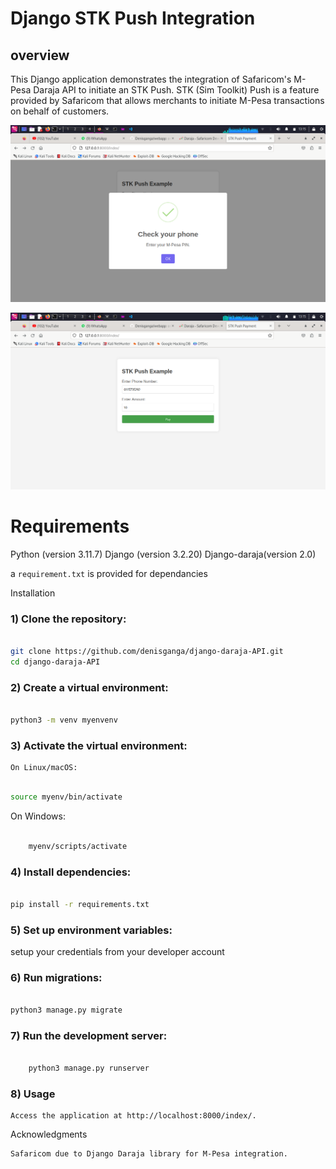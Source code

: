 # Django STK Push Integration

## overview

This Django application demonstrates the integration of Safaricom's M-Pesa Daraja API to initiate an STK Push. STK (Sim Toolkit) Push is a feature provided by Safaricom that allows merchants to initiate M-Pesa transactions on behalf of customers.


![Example Image](confirmation.png)


![Example Image](input.png)



# Requirements
Python (version 3.11.7)
Django (version 3.2.20)
Django-daraja(version 2.0)

a `requirement.txt` is provided for dependancies

Installation

### 1) Clone the repository:

```bash

git clone https://github.com/denisganga/django-daraja-API.git
cd django-daraja-API
```

### 2) Create a virtual environment:

```bash

python3 -m venv myenvenv

```

### 3) Activate the virtual environment:

    On Linux/macOS:

```bash

source myenv/bin/activate
```

On Windows:

```bash

    myenv/scripts/activate
```

### 4) Install dependencies:

```bash

pip install -r requirements.txt
```
### 5) Set up environment variables:

   setup your credentials from your developer account



### 6) Run migrations:

```bash

python3 manage.py migrate
```

### 7) Run the development server:

```bash

    python3 manage.py runserver
```

### 8) Usage

    Access the application at http://localhost:8000/index/.



Acknowledgments

    Safaricom due to Django Daraja library for M-Pesa integration.
